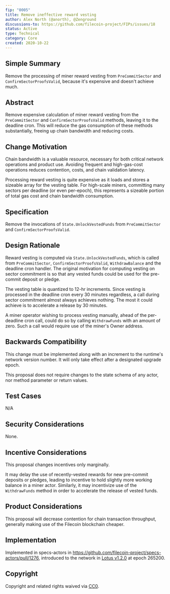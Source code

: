 ```yaml
---
fip: "0005"
title: Remove ineffective reward vesting 
author: Alex North (@anorth), @Zenground
discussions-to: https://github.com/filecoin-project/FIPs/issues/18
status: Active
type: Technical
category: Core
created: 2020-10-22
---
```


## Simple Summary
Remove the processing of miner reward vesting from `PreCommitSector` and `ConfirmSectorProofsValid`, because it's expensive and doesn't achieve much.

## Abstract
Remove expensive calculation of miner reward vesting from the `PreCommitSector` and `ConfirmSectorProofsValid` methods, leaving it to the deadline cron. 
This will reduce the gas consumption of these methods substantially, freeing up chain bandwidth and reducing costs.

## Change Motivation
Chain bandwidth is a valuable resource, necessary for both critical network operations and product use.
Avoiding frequent and high-gas-cost operations reduces contention, costs, and chain validation latency.

Processing reward vesting is quite expensive as it loads and stores a sizeable array for the vesting table. 
For high-scale miners, committing many sectors per deadline (or even per-epoch), this represents a sizeable portion of total gas cost and chain bandwidth consumption.

## Specification
Remove the invocations of `State.UnlockVestedFunds` from `PreCommitSector` and `ConfirmSectorProofsValid`.

## Design Rationale
Reward vesting is computed via `State.UnlockVestedFunds`, which is called from `PreCommitSector`, `ConfirmSectorProofsValid`, `WithdrawBalance` and the deadline cron handler.
The original motivation for computing vesting on sector commitment is so that any vested funds could be used for the pre-commit deposit or pledge.

The vesting table is quantized to 12-hr increments. 
Since vesting is processed in the deadline cron every 30 minutes regardless, a call during sector commitment almost always achieves nothing. 
The most it could achieve is to accelerate a release by 30 minutes.

A miner operator wishing to process vesting manually, ahead of the per-deadline cron call, could do so by calling `WithdrawFunds` with an amount of zero.
Such a call would require use of the miner's Owner address.

## Backwards Compatibility
This change must be implemented along with an increment to the runtime's network version number. It will only take effect after a designated upgrade epoch.

This proposal does not require changes to the state schema of any actor, nor method parameter or return values. 

## Test Cases
N/A

## Security Considerations
None.

## Incentive Considerations
This proposal changes incentives only marginally. 

It may delay the use of recently-vested rewards for new pre-commit deposits or pledges, leading to incentive to hold slightly more working balance in a miner actor.
Similarly, it may incentivize use of the `WithdrawFunds` method in order to accelerate the release of vested funds.

## Product Considerations
This proposal will decrease contention for chain transaction throughput, generally making use of the Filecoin blockchain cheaper.

## Implementation

Implemented in specs-actors in https://github.com/filecoin-project/specs-actors/pull/1276, introduced to the network in [Lotus v1.2.0](https://github.com/filecoin-project/lotus/releases/tag/v1.2.0) at epoch 265200.

## Copyright
Copyright and related rights waived via [CC0](https://creativecommons.org/publicdomain/zero/1.0/).
